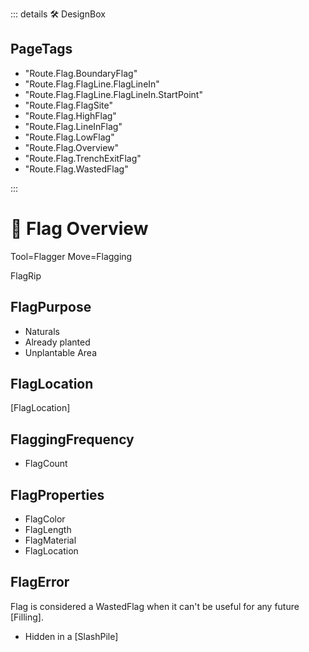 ::: details 🛠 DesignBox

<h2>PageTags</h2>

- "Route.Flag.BoundaryFlag"
- "Route.Flag.FlagLine.FlagLineIn"
- "Route.Flag.FlagLine.FlagLineIn.StartPoint"
- "Route.Flag.FlagSite"
- "Route.Flag.HighFlag"
- "Route.Flag.LineInFlag"
- "Route.Flag.LowFlag"
- "Route.Flag.Overview"
- "Route.Flag.TrenchExitFlag"
- "Route.Flag.WastedFlag"

:::

# 🔺 <route>Flag Overview</route>

Tool=Flagger
Move=Flagging

FlagRip


## FlagPurpose

- Naturals
- Already planted
- Unplantable Area

## FlagLocation

[FlagLocation]

## FlaggingFrequency

- FlagCount

## FlagProperties

- FlagColor
- FlagLength
- FlagMaterial
- FlagLocation

## FlagError

Flag is considered a WastedFlag when it can't be useful for any future [Filling].

- Hidden in a [SlashPile]



